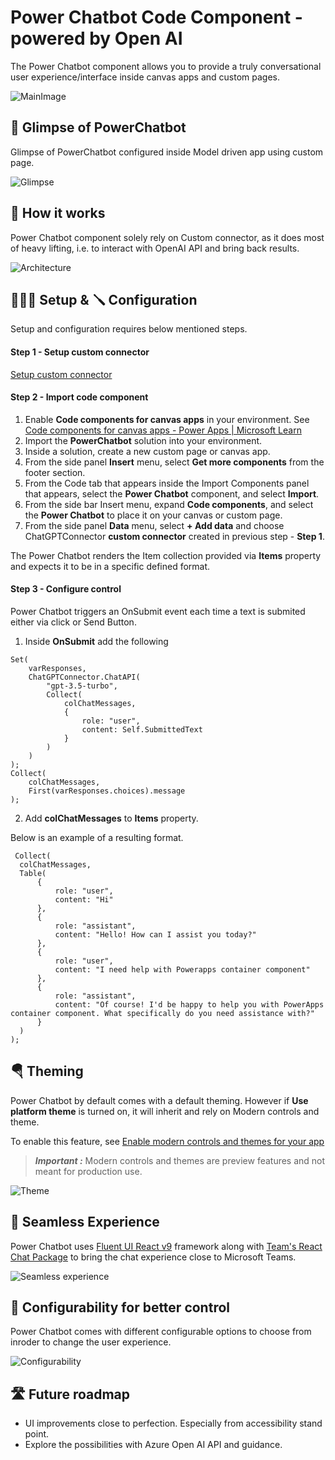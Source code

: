 # Power Chatbot Code Component - powered by Open AI

The Power Chatbot component allows you to provide a truly conversational user experience/interface inside canvas apps and custom pages.

![MainImage](media/MainImage.jpg)

## 🤖 Glimpse of PowerChatbot

Glimpse of PowerChatbot configured inside Model driven app using custom page.

![Glimpse](media/Glimpse.gif)

## 🤖 How it works

Power Chatbot component solely rely on Custom connector, as it does most of heavy lifting, i.e. to interact with OpenAI API and bring back results.

![Architecture](media/Architecture.png)

## 👨🏻‍💻 Setup & 🪛 Configuration

Setup and configuration requires below mentioned steps.

#### Step 1 - Setup custom connector

[ Setup custom connector](/Setup-customconnector.md)

#### Step 2 - Import code component

1. Enable **Code components for canvas apps** in your environment. See [Code components for canvas apps - Power Apps | Microsoft Learn](https://learn.microsoft.com/en-us/power-apps/developer/component-framework/component-framework-for-canvas-apps#enable-the-power-apps-component-framework-feature)
2. Import the **PowerChatbot** solution into your environment.
3. Inside a solution, create a new custom page or canvas app.
4. From the side panel **Insert** menu, select **Get more components** from the footer section.
5. From the Code tab that appears inside the Import Components panel that appears, select the **Power Chatbot** component, and select **Import**.
6. From the side bar Insert menu, expand **Code components**, and select the **Power Chatbot** to place it on your canvas or custom page.
7. From the side panel **Data** menu, select **+ Add data** and choose ChatGPTConnector **custom connector** created in previous step - **Step 1**.


The Power Chatbot renders the Item collection provided via **Items** property and expects it to be in a specific defined format.

#### Step 3 - Configure control

Power Chatbot triggers an OnSubmit event each time a text is submited either via click or Send Button.

1. Inside **OnSubmit** add the following

```
Set(
    varResponses,
    ChatGPTConnector.ChatAPI(
        "gpt-3.5-turbo",
        Collect(
            colChatMessages,
            {
                role: "user",
                content: Self.SubmittedText
            }
        )
    )
);
Collect(
    colChatMessages,
    First(varResponses.choices).message
);

```

2. Add **colChatMessages**  to **Items** property.

Below is an example of a resulting format.

  ```
   Collect(
    colChatMessages,
    Table(
        {
            role: "user",
            content: "Hi"
        },
        {
            role: "assistant",
            content: "Hello! How can I assist you today?"
        },
        {
            role: "user",
            content: "I need help with Powerapps container component"
        },
        {
            role: "assistant",
            content: "Of course! I'd be happy to help you with PowerApps container component. What specifically do you need assistance with?"
        }
    )
);
```

## 🪂 Theming

Power Chatbot by default comes with a default theming. However if **Use platform theme** is turned on, it will inherit and rely on Modern controls and theme.

To enable this feature, see [Enable modern controls and themes for your app](https://learn.microsoft.com/en-us/power-apps/maker/canvas-apps/controls/modern-controls/overview-modern-controls#enable-modern-controls-and-themes-for-your-app)


> **_Important :_**  Modern controls and themes are preview features and not meant for production use.

![Theme](media/Theme.png)

## 🪩 Seamless Experience

Power Chatbot uses [Fluent UI React v9](https://react.fluentui.dev/) framework along with [Team's React Chat Package](https://github.com/microsoft/fluentui-contrib/tree/main/packages/react-chat) to bring the chat experience close to Microsoft Teams.

![Seamless experience](media/Seamlessexp.png)

## 🔩 Configurability for better control

Power Chatbot comes with different configurable options to choose from inroder to change the user experience.

![Configurability](media/Configurable.png)

## 🛣️ Future roadmap

- UI improvements close to perfection. Especially from accessibility stand point.
- Explore the possibilities with Azure Open AI API and guidance.
